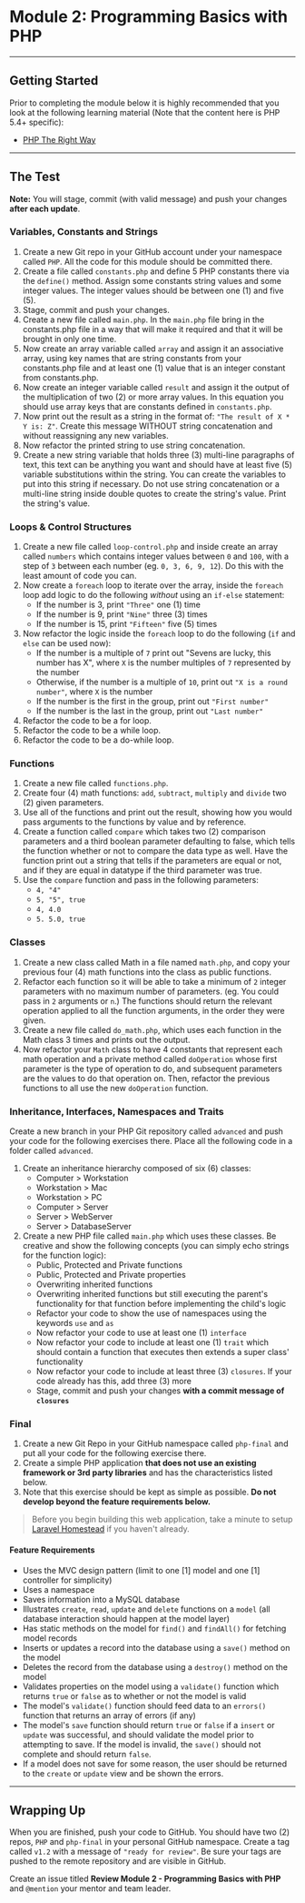 # Module 2: Programming Basics with PHP

***

## Getting Started

Prior to completing the module below it is highly recommended that you look at the following learning material (Note that the content here is PHP 5.4+ specific):

- [PHP The Right Way](http://phptherightway.com)

***

## The Test

**Note:** You will stage, commit (with valid message) and push your changes **after each update**.

### Variables, Constants and Strings

1. Create a new Git repo in your GitHub account under your namespace called `PHP`. All the code for this module should be committed there.
2. Create a file called `constants.php` and define 5 PHP constants there via the `define()` method. Assign some constants string values and some integer values. The integer values should be between one (1) and five (5).
3. Stage, commit and push your changes.
4. Create a new file called `main.php`. In the `main.php` file bring in the constants.php file in a way that will make it required and that it will be brought in only one time.
5. Now create an array variable called `array` and assign it an associative array, using key names that are string constants from your constants.php file and at least one (1) value that is an integer constant from constants.php.
6. Now create an integer variable called `result` and assign it the output of the multiplication of two (2) or more array values. In this equation you should use array keys that are constants defined in `constants.php`.
7. Now print out the result as a string in the format of: `"The result of X * Y is: Z"`. Create this message WITHOUT string concatenation and without reassigning any new variables.
8. Now refactor the printed string to use string concatenation.
9. Create a new string variable that holds three (3) multi-line paragraphs of text, this text can be anything you want and should have at least five (5) variable substitutions within the string. You can create the variables to put into this string if necessary. Do not use string concatenation or a multi-line string inside double quotes to create the string's value. Print the string's value.

### Loops & Control Structures

1. Create a new file called `loop-control.php` and inside create an array called `numbers` which contains integer values between `0` and `100`, with a step of `3` between each number (eg. `0, 3, 6, 9, 12`). Do this with the least amount of code you can.
2. Now create a `foreach` loop to iterate over the array, inside the `foreach` loop add logic to do the following *without* using an `if-else` statement:
    - If the number is 3, print `"Three"` one (1) time  
    - If the number is 9, print `"Nine"` three (3) times  
    - If the number is 15, print `"Fifteen"` five (5) times  
3. Now refactor the logic inside the `foreach` loop to do the following (`if` and `else` can be used now):  
    - If the number is a multiple of `7` print out "Sevens are lucky, this number has X", where `X` is the number multiples of `7` represented by the number  
    - Otherwise, if the number is a multiple of `10`, print out `"X is a round number"`, where `X` is the number  
    - If the number is the first in the group, print out `"First number"`  
    - If the number is the last in the group, print out `"Last number"`  
4. Refactor the code to be a for loop.
5. Refactor the code to be a while loop.
6. Refactor the code to be a do-while loop.

### Functions

1. Create a new file called `functions.php`.
2. Create four (4) math functions: `add`, `subtract`, `multiply` and `divide` two (2) given parameters.
3. Use all of the functions and print out the result, showing how you would pass arguments to the functions by value and by reference.
4. Create a function called `compare` which takes two (2) comparison parameters and a third boolean parameter defaulting to false, which tells the function whether or not to compare the data type as well. Have the function print out a string that tells if the parameters are equal or not, and if they are equal in datatype if the third parameter was true.
5. Use the `compare` function and pass in the following parameters:
    - `4, "4"`  
    - `5, "5", true`  
    - `4, 4.0`  
    - `5. 5.0, true`  

### Classes

1. Create a new class called Math in a file named `math.php`, and copy your previous four (4) math functions into the class as public functions.
2. Refactor each function so it will be able to take a minimum of `2` integer parameters with no maximum number of parameters. (eg. You could pass in `2` arguments or `n`.) The functions should return the relevant operation applied to all the function arguments, in the order they were given.
3. Create a new file called `do_math.php`, which uses each function in the Math class 3 times and prints out the output.
4. Now refactor your `Math` class to have 4 constants that represent each math operation and a private method called `doOperation` whose first parameter is the type of operation to do, and subsequent parameters are the values to do that operation on. Then, refactor the previous functions to all use the new `doOperation` function.

### Inheritance, Interfaces, Namespaces and Traits

Create a new branch in your PHP Git repository called `advanced` and push your code for the following exercises there. Place all the following code in a folder called `advanced`.

1. Create an inheritance hierarchy composed of six (6) classes:
    - Computer > Workstation
    - Workstation > Mac
    - Workstation > PC
    - Computer > Server
    - Server > WebServer
    -	Server > DatabaseServer
2. Create a new PHP file called `main.php` which uses these classes. Be creative and show the following concepts (you can simply echo strings for the function logic):
    - Public, Protected and Private functions
    - Public, Protected and Private properties
    - Overwriting inherited functions
    - Overwriting inherited functions but still executing the parent's functionality for that function before implementing the child's logic
    - Refactor your code to show the use of namespaces using the keywords `use` and `as`
    - Now refactor your code to use at least one (1) `interface`
    - Now refactor your code to include at least one (1) `trait` which should contain a function that executes then extends a super class' functionality
    - Now refactor your code to include at least three (3) `closures`. If your code already has this, add three (3) more
    - Stage, commit and push your changes **with a commit message of `closures`**

### Final

1. Create a new Git Repo in your GitHub namespace called `php-final` and put all your code for the following exercise there.
2. Create a simple PHP application **that does not use an existing framework or 3rd party libraries** and has the characteristics listed below.
3. Note that this exercise should be kept as simple as possible. **Do not develop beyond the feature requirements below.**

> Before you begin building this web application, take a minute to setup [Laravel Homestead](http://laravel.com/docs/master/homestead) if you haven't already.

#### Feature Requirements

- Uses the MVC design pattern (limit to one [1] model and one [1] controller for simplicity)
- Uses a namespace
- Saves information into a MySQL database
- Illustrates `create`, `read`, `update` and `delete` functions on a `model` (all database interaction should happen at the model layer)
- Has static methods on the model for `find()` and `findAll()` for fetching model records
- Inserts or updates a record into the database using a `save()` method on the model
- Deletes the record from the database using a `destroy()` method on the model
- Validates properties on the model using a `validate()` function which returns `true` or `false` as to whether or not the model is valid
- The model's `validate()` function should feed data to an `errors()` function that returns an array of errors (if any)
- The model's `save` function should return `true` or `false` if a `insert` or `update` was successful, and should validate the model prior to attempting to save. If the model is invalid, the `save()` should not complete and should return `false`.
- If a model does not save for some reason, the user should be returned to the `create` or `update` view and be shown the errors.

***

## Wrapping Up

When you are finished, push your code to GitHub. You should have two (2) repos, `PHP` and `php-final` in your personal GitHub namespace. Create a tag called `v1.2` with a message of `"ready for review"`. Be sure your tags are pushed to the remote repository and are visible in GitHub.

Create an issue titled **Review Module 2 - Programming Basics with PHP** and `@mention` your mentor and team leader.
